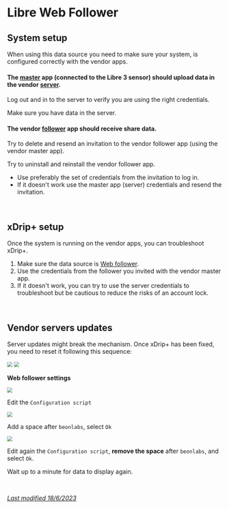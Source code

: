 # Libre Web Follower

## System setup

When using this data source you need to make sure your system, is configured correctly with the vendor apps.

#### The [master](https://play.google.com/store/search?q=freestyle+libre+3&c=apps) app (connected to the Libre 3 sensor) should upload data in the vendor [server](https://www.libreview.com/).  

Log out and in to the server to verify you are using the right credentials.

Make sure you have data in the server.

#### The vendor [follower](https://play.google.com/store/search?q=librelinkup&c=apps) app should receive share data.  

Try to delete and resend an invitation to the vendor follower app (using the vendor master app).

Try to uninstall and reinstall the vendor follower app.

- Use preferably the set of credentials from the invitation to log in.
- If it doesn't work use the master app (server) credentials and resend the invitation.

</br>

## xDrip+ setup

Once the system is running on the vendor apps, you can troubleshoot xDrip+.

1. Make sure the data source is [Web follower](../../install/webfollower/).
2. Use the credentials from the follower you invited with the vendor master app.
3. If it doesn't work, you can try to use the server credentials to troubleshoot but be cautious to reduce the risks of an account lock.

</br>

## Vendor servers updates

Server updates might break the mechanism. Once xDrip+ has been fixed, you need to reset it following this sequence:

<img src="../../images/hamburger_menu.png" style="zoom:75%;" />  
<img src="../../images/M-S.png" style="zoom:75%;" /> 

**Web follower settings**

<img src="../../install/images/M-S-HDS-WF1.png" style="zoom:76%;" />

Edit the `Configuration script`

<img src="../../install/images/M-S-HDS-WF2.png" style="zoom:76%;" />

Add a space after `beonlabs`, select `Ok`

<img src="../images/M-S-HDS-WF-Scr.png" style="zoom:75%;" />

Edit again the `Configuration script`, **remove the space** after `beonlabs`, and select `Ok`.

Wait up to a minute for data to display again.

</br>

[*Last modified 18/6/2023*](https://github.com/NightscoutFoundation/xDrip/releases/tag/2023.06.15)
